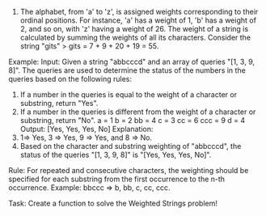 1. The alphabet, from 'a' to 'z', is assigned weights corresponding to their ordinal positions. For instance, 'a' has a weight of 1, 'b' has a weight of 2, and so on, with 'z' having a weight of 26. The weight of a string is calculated by summing the weights of all its characters. Consider the string "gits" > gits = 7 + 9 + 20 + 19 = 55.

Example:
Input:
Given a string "abbcccd" and an array of queries "[1, 3, 9, 8]". The queries are used to determine the status of the numbers in the queries based on the following rules:
1. If a number in the queries is equal to the weight of a character or substring, return "Yes".
2. If a number in the queries is different from the weight of a character or substring, return "No".
a = 1
b = 2
bb = 4
c = 3
cc = 6
ccc = 9
d = 4 
Output: [Yes, Yes, Yes, No]
Explanation: 
1. 1=> Yes, 3 => Yes, 9 => Yes, and 8 => No.
2. Based on the character and substring weighting of "abbcccd", the status of the queries "[1, 3, 9, 8]" is "[Yes, Yes, Yes, No]".

Rule:
For repeated and consecutive characters, the weighting should be specified for each substring from the first occurrence to the n-th occurrence. Example: bbccc => b, bb, c, cc, ccc.

Task: 
Create a function to solve the Weighted Strings problem!
